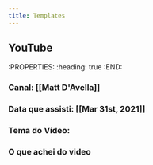 ```yaml
---
title: Templates
---
```


## YouTube
:PROPERTIES:
:heading: true
:END:
### **Canal:** [[Matt D'Avella]]
### **Data que assisti:** [[Mar 31st, 2021]]
### **Tema do Vídeo:**
### **O que achei do video**
